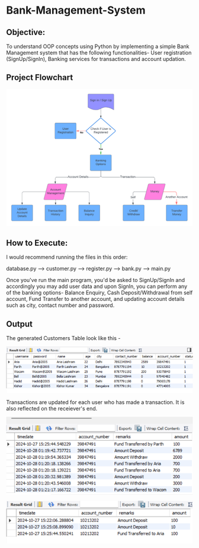 # Bank-Management-System

## Objective: 
To understand OOP concepts using Python by implementing a simple Bank Management system that has the following functionalities- User registration (SignUp/SignIn), Banking services for transactions and account updation.

## Project Flowchart

![Flowchart](Flowchart.png)

## How to Execute:
I would recommend running the files in this order:

database.py --> customer.py --> register.py --> bank.py --> main.py

Once you've run the main program, you'd be asked to SignUp/SignIn and accordingly you may add user data and upon SignIn, you can perform any of the banking options- Balance Enquiry, Cash Deposit/Withdrawal from self account, Fund Transfer to another account, 
and updating account details such as city, contact number and password.

## Output 

The generated Customers Table look like this - 

![Customers Table](Customers_Table.png)

Transactions are updated for each user who has made a transaction. It is also reflected on the receiever's end.

![Aria Transaction Table](Aria_Transaction_Table.png)

![Parth Transaction](Parth_Transaction_Table.png)


